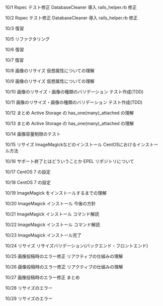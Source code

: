 10/1
Rspec テスト修正
DatabaseCleaner 導入
rails_helper.rb 修正

10/2
Rspec テスト修正
DatabaseCleaner 導入
rails_helper.rb 修正

10/3
復習

10/5
リファクタリング

10/6
復習

10/7
復習

10/8
画像のリサイズ
仮想属性についての理解

10/9
画像のリサイズ
仮想属性についての理解

10/10
画像のリサイズ・画像の種類のバリデーション
テスト作成(TDD)

10/11
画像のリサイズ・画像の種類のバリデーション
テスト作成(TDD)

10/12
まとめ
Active Storage の has_one(many)_attached の理解

10/13
まとめ
Active Storage の has_one(many)_attached の理解

10/14
画像容量制限のテスト

10/15
リサイズ
ImageMagickなどのインストール
CentOSにおけるインストール方法

10/16
サポート終了とはどういうことか
EPEL リポジトリについて

10/17
CentOS 7 の設定

10/18
CentOS 7 の設定

10/19
ImageMagick をインストールするまでの理解

10/20
ImageMagick インストール
今後の方針

10/21
ImageMagick インストール
コマンド解読

10/22
ImageMagick インストール
コマンド解読

10/23
ImageMagick インストール完了

10/24
リサイズ
リサイズバリデーション(バックエンド・フロントエンド)

10/25
画像投稿時のエラー修正
リアクティブの仕組みの理解

10/26
画像投稿時のエラー修正
リアクティブの仕組みの理解

10/27
画像投稿時のエラー修正
まとめ

10/28
リサイズのエラー

10/29
リサイズのエラー
